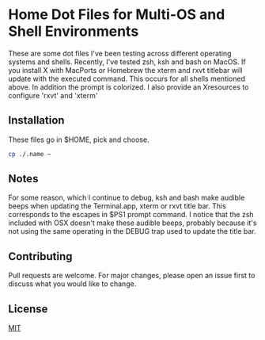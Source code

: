 # Home Dot Files for Multi-OS and Shell Environments

These are some dot files I've been testing across different operating systems
and shells.  Recently, I've tested zsh, ksh and bash on MacOS.  If you install
X with MacPorts or Homebrew the xterm and rxvt titlebar will update with the
executed command.  This occurs for all shells mentioned above.  In addition
the prompt is colorized.  I also provide an Xresources to configure 'rxvt' and
'xterm'

## Installation

These files go in $HOME, pick and choose.

```bash
cp ./.name ~
```

## Notes

For some reason, which I continue to debug, ksh and bash make audible
beeps when updating the Terminal.app, xterm or rxvt title bar.  This corresponds
to the escapes in $PS1 prompt command.  I notice that the zsh included with OSX
doesn't make these audible beeps, probably because it's not using the same operating
in the DEBUG trap used to update the title bar.

## Contributing

Pull requests are welcome. For major changes, please open an issue first
to discuss what you would like to change.

## License

[MIT](https://choosealicense.com/licenses/mit/)
